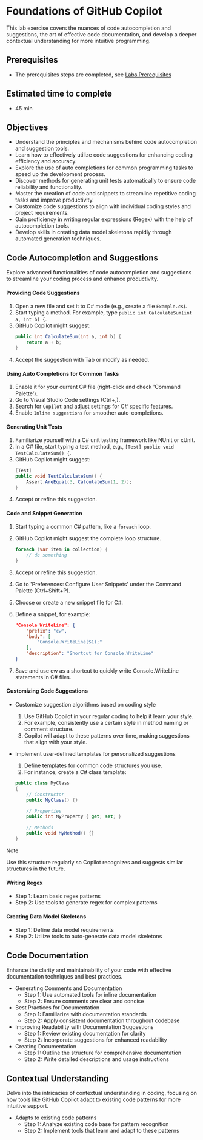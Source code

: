 # Foundations of GitHub Copilot
This lab exercise covers the nuances of code autocompletion and suggestions, the art of effective code documentation, and develop a deeper contextual understanding for more intuitive programming.

## Prerequisites
- The prerequisites steps are completed, see [Labs Prerequisites](https://github.com/XpiritBV/Copilot-Bootcamp#labs-prerequisites)

## Estimated time to complete
- 45 min

## Objectives
- Understand the principles and mechanisms behind code autocompletion and suggestion tools.
- Learn how to effectively utilize code suggestions for enhancing coding efficiency and accuracy.
- Explore the use of auto completions for common programming tasks to speed up the development process.
- Discover methods for generating unit tests automatically to ensure code reliability and functionality.
- Master the creation of code and snippets to streamline repetitive coding tasks and improve productivity.
- Customize code suggestions to align with individual coding styles and project requirements.
- Gain proficiency in writing regular expressions (Regex) with the help of autocompletion tools.
- Develop skills in creating data model skeletons rapidly through automated generation techniques.

## Code Autocompletion and Suggestions
Explore advanced functionalities of code autocompletion and suggestions to streamline your coding process and enhance productivity.

#### Providing Code Suggestions
1. Open a new file and set it to C# mode (e.g., create a file `Example.cs`).
1. Start typing a method. For example, type `public int CalculateSum(int a, int b) {`.
1. GitHub Copilot might suggest:
    ```csharp
    public int CalculateSum(int a, int b) {
        return a + b;
    }
    ```
1. Accept the suggestion with Tab or modify as needed.

#### Using Auto Completions for Common Tasks

1. Enable it for your current C# file (right-click and check 'Command Palette').
1. Go to Visual Studio Code settings (Ctrl+,).
1. Search for `Copilot` and adjust settings for C# specific features.
1. Enable `Inline suggestions` for smoother auto-completions.


#### Generating Unit Tests
1. Familiarize yourself with a C# unit testing framework like NUnit or xUnit.
1. In a C# file, start typing a test method, e.g., `[Test] public void TestCalculateSum() {`.
1. GitHub Copilot might suggest:
   ```csharp
   [Test]
   public void TestCalculateSum() {
       Assert.AreEqual(3, CalculateSum(1, 2));
   }
    ```
1. Accept or refine this suggestion.

#### Code and Snippet Generation
1. Start typing a common C# pattern, like a `foreach` loop.
1. GitHub Copilot might suggest the complete loop structure.
    ```csharp
    foreach (var item in collection) {
        // do something
    }
    ```
1. Accept or refine this suggestion.

1. Go to 'Preferences: Configure User Snippets' under the Command Palette (Ctrl+Shift+P).
1. Choose or create a new snippet file for C#.
2. Define a snippet, for example:
   ```json
   "Console WriteLine": {
       "prefix": "cw",
       "body": [
           "Console.WriteLine($1);"
       ],
       "description": "Shortcut for Console.WriteLine"
   }
    ```

1. Save and use cw as a shortcut to quickly write Console.WriteLine statements in C# files.

####  Customizing Code Suggestions
-  Customize suggestion algorithms based on coding style
    1. Use GitHub Copilot in your regular coding to help it learn your style.
    1. For example, consistently use a certain style in method naming or comment structure.
    1. Copilot will adapt to these patterns over time, making suggestions that align with your style.


 - Implement user-defined templates for personalized suggestions
    1. Define templates for common code structures you use. 
    2. For instance, create a C# class template:
    ```csharp
    public class MyClass
    {
        // Constructor
        public MyClass() {}

        // Properties
        public int MyProperty { get; set; }

        // Methods
        public void MyMethod() {}
    }
    ```
> [!NOTE]
> Use this structure regularly so Copilot recognizes and suggests similar structures in the future.

#### Writing Regex
  - Step 1: Learn basic regex patterns
  - Step 2: Use tools to generate regex for complex patterns


#### Creating Data Model Skeletons
  - Step 1: Define data model requirements
  - Step 2: Utilize tools to auto-generate data model skeletons


## Code Documentation
Enhance the clarity and maintainability of your code with effective documentation techniques and best practices.
- Generating Comments and Documentation
  - Step 1: Use automated tools for inline documentation
  - Step 2: Ensure comments are clear and concise
- Best Practices for Documentation
  - Step 1: Familiarize with documentation standards
  - Step 2: Apply consistent documentation throughout codebase
- Improving Readability with Documentation Suggestions
  - Step 1: Review existing documentation for clarity
  - Step 2: Incorporate suggestions for enhanced readability
- Creating Documentation
  - Step 1: Outline the structure for comprehensive documentation
  - Step 2: Write detailed descriptions and usage instructions

## Contextual Understanding
Delve into the intricacies of contextual understanding in coding, focusing on how tools like GitHub Copilot adapt to existing code patterns for more intuitive support.
- Adapts to existing code patterns
  - Step 1: Analyze existing code base for pattern recognition
  - Step 2: Implement tools that learn and adapt to these patterns
